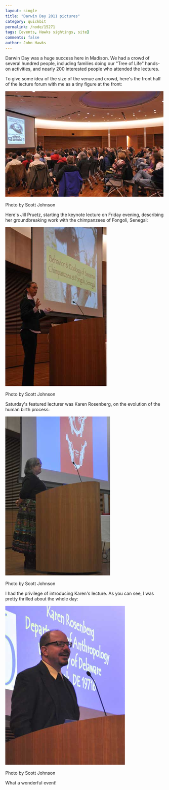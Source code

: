 ```yaml
---
layout: single 
title: "Darwin Day 2011 pictures" 
category: quickbit
permalink: /node/15271
tags: [events, Hawks sightings, site] 
comments: false 
author: John Hawks 
---
```


Darwin Day was a huge success here in Madison. We had a crowd of several hundred people, including families doing our "Tree of Life" hands-on activities, and nearly 200 interested people who attended the lectures. 

To give some idea of the size of the venue and crowd, here's the front half of the lecture forum with me as a tiny figure at the front: 

<div class="middle-picture">
<img src="/graphics/hawks-darwin-day-2011-lecture.jpg" width="500" height="332" alt="John Hawks lecture on Darwin Day, 2011" />
<p class="caption">Photo by Scott Johnson</p>
</div>

Here's Jill Pruetz, starting the keynote lecture on Friday evening, describing her groundbreaking work with the chimpanzees of Fongoli, Senegal: 

<div class="middle-picture">
<img src="/graphics/pruetz-darwin-day-2011.jpg" width="320" height="500" alt="Jill Pruetz keynote lecture, Darwin Day, 2011" />
<p class="caption">Photo by Scott Johnson</p>
</div>

Saturday's featured lecturer was Karen Rosenberg, on the evolution of the human birth process:

<div class="middle-picture">
<img src="/graphics/rosenberg-darwin-day-2011.jpg" width="331" height="500" alt="Karen Rosenberg lecture, Darwin Day, 2011" />
<p class="caption">Photo by Scott Johnson</p>
</div>


I had the privilege of introducing Karen's lecture. As you can see, I was pretty thrilled about the whole day: 

<div class="middle-picture">
<img src="/graphics/hawks-darwin-day-introduction-2011.jpg" width="378" height="500" alt="John Hawks introducing Karen Rosenberg lecture, Darwin Day, 2011" />
<p class="caption">Photo by Scott Johnson</p>
</div>

What a wonderful event! 



